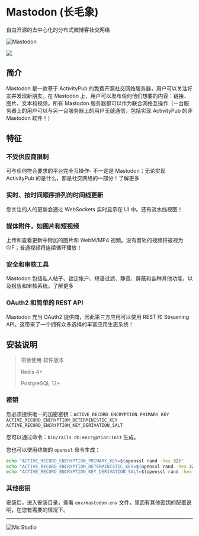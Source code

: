 # Mastodon (长毛象)

自由开源的去中心化的分布式微博客社交网络

![Mastodon](https://file.lifebus.top/imgs/mastodon_cover.png)

![](https://img.shields.io/badge/%E6%96%B0%E7%96%86%E8%90%8C%E6%A3%AE%E8%BD%AF%E4%BB%B6%E5%BC%80%E5%8F%91%E5%B7%A5%E4%BD%9C%E5%AE%A4-%E6%8F%90%E4%BE%9B%E6%8A%80%E6%9C%AF%E6%94%AF%E6%8C%81-blue)

## 简介

Mastodon 是一款基于 ActivityPub 的免费开源社交网络服务器，用户可以关注好友并发现新朋友。在 Mastodon
上，用户可以发布任何他们想要的内容：链接、图片、文本和视频。所有 Mastodon 服务器都可以作为联合网络互操作（一台服务器上的用户可以与另一台服务器上的用户无缝通信，包括实现
ActivityPub 的非 Mastodon 软件！）

## 特征

### 不受供应商限制

可与任何符合要求的平台完全互操作- 不一定是 Mastodon；无论实现 ActivityPub 的是什么，都是社交网络的一部分！了解更多

### 实时、按时间顺序排列的时间线更新

您关注的人的更新会通过 WebSockets 实时显示在 UI 中。还有流水线视图！

### 媒体附件，如图片和短视频

上传和查看更新中附加的图片和 WebM/MP4 视频。没有音轨的视频将被视为 GIF；普通视频将连续循环播放！

### 安全和审核工具

Mastodon 包括私人帖子、锁定帐户、短语过滤、静音、屏蔽和各种其他功能，以及报告和审核系统。了解更多

### OAuth2 和简单的 REST API

Mastodon 充当 OAuth2 提供商，因此第三方应用可以使用 REST 和 Streaming
API。这带来了一个拥有众多选择的丰富应用生态系统！

## 安装说明

> 项目使用 软件版本
>
> Redis 4+
>
> PostgreSQL 12+

### 密钥

您必须提供唯一的加密密钥：`ACTIVE_RECORD_ENCRYPTION_PRIMARY_KEY` `ACTIVE_RECORD_ENCRYPTION_DETERMINISTIC_KEY` `ACTIVE_RECORD_ENCRYPTION_KEY_DERIVATION_SALT`

您可以通过命令：`bin/rails db:encryption:init` 生成。

您也可以使用终端的 `openssl` 命令生成：

```bash
echo "ACTIVE_RECORD_ENCRYPTION_PRIMARY_KEY=$(openssl rand -hex 32)"
echo "ACTIVE_RECORD_ENCRYPTION_DETERMINISTIC_KEY=$(openssl rand -hex 32)"
echo "ACTIVE_RECORD_ENCRYPTION_KEY_DERIVATION_SALT=$(openssl rand -hex 32)"
```

### 其他密钥

安装后，进入安装目录，查看 `env/mastodon.env` 文件，里面有其他密钥的配置说明，在您有需要的情况下。

---

![Ms Studio](https://file.lifebus.top/imgs/ms_blank_001.png)
